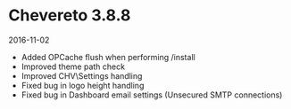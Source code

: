 # Chevereto 3.8.8

2016-11-02

- Added OPCache flush when performing /install
- Improved theme path check
- Improved CHV\Settings handling
- Fixed bug in logo height handling
- Fixed bug in Dashboard email settings (Unsecured SMTP connections)
